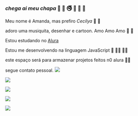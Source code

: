 ### _chega ai meu chapa_ 📿 🦊 🚭  🍏 🥝 🍌

 Meu nome é Amanda, mas prefiro *Cecílya* 🦩 🦩

adoro uma musiquita, desenhar e cartoon. Amo Amo Amo 🧤 💌

Estou estudando no [Alura](https://www.alura.com.br)

Estou me desenvolvendo na linguagem JavaScript 🦗 👨‍💻 👩‍💻

este espaço será para armazenar projetos feitos n0 alura  🏳️‍🌈

segue contato pessoal.
[![](https://img.shields.io/badge/Instagram-E4405F?style=for-the-badge&logo=instagram&logoColor=white)](https://www.instagram.com/aluraonline/)



![](https://media.tenor.com/vI9UFap5T_gAAAAC/the-amazing-world-of-gumball-tawog.gif)

![](https://media.tenor.com/f3hK__wSZSsAAAAM/midnight-gospel-chill.gif)

![](https://media.tenor.com/IhqFGG0J0wMAAAAM/woah-wow.gif)

![](https://media.tenor.com/OTZUAJV7-SYAAAAC/adventure-time-jack.gif)
